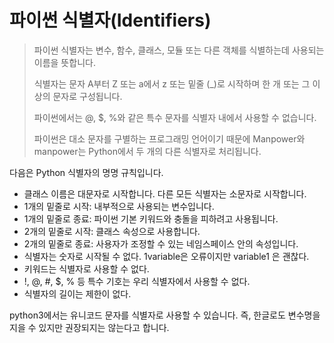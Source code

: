 파이썬 식별자(Identifiers)
======================================

> 파이썬 식별자는 변수, 함수, 클래스, 모듈 또는 다른 객체를 식별하는데 사용되는 이름을 뜻합니다. 
> 
> 식별자는 문자 A부터 Z 또는 a에서 z 또는 밑줄 (_)로 시작하며 한 개 또는 그 이상의 문자로 구성됩니다. 
> 
> 파이썬에서는 @, $, %와 같은 특수 문자를 식별자 내에서 사용할 수 없습니다. 
> 
> 파이썬은 대소 문자를 구별하는 프로그래밍 언어이기 때문에 Manpower와 manpower는 Python에서 두 개의 다른 식별자로 처리됩니다. 
> 



다음은 Python 식별자의 명명 규칙입니다.

- 클래스 이름은 대문자로 시작합니다. 다른 모든 식별자는 소문자로 시작합니다.
- 1개의 밑줄로 시작: 내부적으로 사용되는 변수입니다.
- 1개의 밑줄로 종료: 파이썬 기본 키워드와 충돌을 피하려고 사용됩니다.
- 2개의 밑줄로 시작: 클래스 속성으로 사용합니다.
- 2개의 밑줄로 종료: 사용자가 조정할 수 있는 네임스페이스 안의 속성입니다.
- 식별자는 숫자로 시작될 수 없다. 1variable은 오류이지만 variable1 은 괜찮다.
- 키워드는 식별자로 사용할 수 없다.
- !, @, #, $, % 등 특수 기호는 우리 식별자에서 사용할 수 없다.
- 식별자의 길이는 제한이 없다.


python3에서는 유니코드 문자를 식별자로 사용할 수 있습니다. 즉, 한글로도 변수명을 지을 수 있지만 권장되지는 않는다고 합니다.





